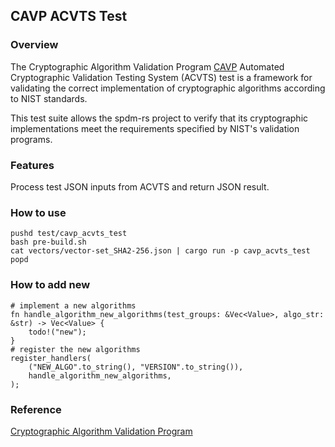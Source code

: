 ## CAVP ACVTS Test

### Overview

The Cryptographic Algorithm Validation Program [CAVP](https://csrc.nist.gov/projects/cryptographic-algorithm-validation-program/) Automated Cryptographic Validation Testing System (ACVTS) test is a framework for validating the correct implementation of cryptographic algorithms according to NIST standards. 

This test suite allows the spdm-rs project to verify that its cryptographic implementations meet the requirements specified by NIST's validation programs.

### Features

Process test JSON inputs from ACVTS and return JSON result.

### How to use

```
pushd test/cavp_acvts_test
bash pre-build.sh
cat vectors/vector-set_SHA2-256.json | cargo run -p cavp_acvts_test
popd
```

### How to add new

```
# implement a new algorithms
fn handle_algorithm_new_algorithms(test_groups: &Vec<Value>, algo_str: &str) -> Vec<Value> {
    todo!("new");
}
# register the new algorithms
register_handlers(
    ("NEW_ALGO".to_string(), "VERSION".to_string()),
    handle_algorithm_new_algorithms,
);
```

### Reference

[Cryptographic Algorithm Validation Program](https://csrc.nist.gov/projects/cryptographic-algorithm-validation-program/)
